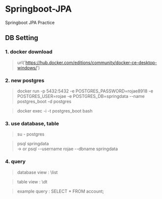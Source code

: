 # Springboot-JPA
Springboot JPA Practice


## DB Setting


### 1. docker download
> url('https://hub.docker.com/editions/community/docker-ce-desktop-windows/')

### 2. new postgres
> docker run -p 5432:5432 -e POSTGRES_PASSWORD=rojae8918 -e POSTGRES_USER=rojae -e POSTGRES_DB=springdata --name postgres_boot -d postgres<br/>

> docker exec -i -t postgres_boot bash

### 3. use database, table
> su - postgres</br>

> psql springdata<br/>
> -> or psql --username rojae --dbname springdata

### 4. query
> database view : 
> \list

>table view : 
>\dt

>example query : 
>SELECT * FROM account;










